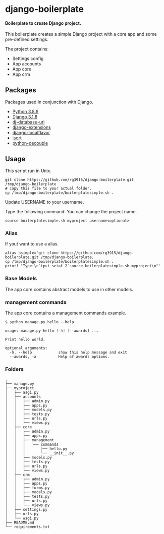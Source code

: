 # django-boilerplate

#### Boilerplate to create Django project.

This boilerplate creates a simple Django project with a core app and some pre-defined settings.

The project contains:

* Settings config
* App accounts
* App core
* App crm

## Packages

Packages used in conjunction with Django.

* [Python 3.8.9](https://www.python.org/downloads/)
* [Django 3.1.8](https://www.djangoproject.com/)
* [dj-database-url](https://pypi.org/project/dj-database-url/)
* [django-extensions](https://django-extensions.readthedocs.io/en/latest/installation_instructions.html)
* [django-localflavor](https://pypi.org/project/django-localflavor/)
* [isort](https://pypi.org/project/isort/)
* [python-decouple](https://pypi.org/project/python-decouple/)


## Usage

This script run in Unix.

```
git clone https://github.com/rg3915/django-boilerplate.git /tmp/django-boilerplate
# Copy this file to your actual folder.
cp /tmp/django-boilerplate/boilerplatesimple.sh .
```

Update USERNAME to your username.

Type the following command. You can change the project name.

```
source boilerplatesimple.sh myproject username<optional>
```


### Alias

If yout want to use a alias.

```
alias bsimple='git clone https://github.com/rg3915/django-boilerplate.git /tmp/django-boilerplate;
cp /tmp/django-boilerplate/boilerplatesimple.sh .
printf "Type:\n`tput setaf 2`source boilerplatesimple.sh myproject\n"'
```

### Base Models

The app core contains abstract models to use in other models.


### management commands

The app core contains a management commands example.

```
$ python manage.py hello --help

usage: manage.py hello [-h] [--awards] ...

Print hello world.

optional arguments:
  -h, --help            show this help message and exit
  --awards, -a          Help of awards options.
```



### Folders

```
.
├── manage.py
├── myproject
│   ├── asgi.py
│   ├── accounts
│   │   ├── admin.py
│   │   ├── apps.py
│   │   ├── models.py
│   │   ├── tests.py
│   │   ├── urls.py
│   │   └── views.py
│   ├── core
│   │   ├── admin.py
│   │   ├── apps.py
│   │   ├── management
│   │   │   └── commands
│   │   │       ├── hello.py
│   │   │       └── __init__.py
│   │   ├── models.py
│   │   ├── tests.py
│   │   ├── urls.py
│   │   └── views.py
│   ├── crm
│   │   ├── admin.py
│   │   ├── apps.py
│   │   ├── forms.py
│   │   ├── models.py
│   │   ├── tests.py
│   │   ├── urls.py
│   │   └── views.py
│   ├── settings.py
│   ├── urls.py
│   └── wsgi.py
├── README.md
└── requirements.txt
```
